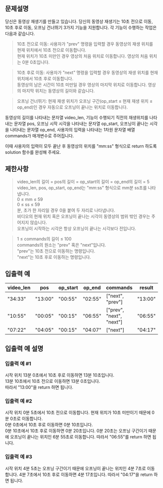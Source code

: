 ## 문제설명
당신은 동영상 재생기를 만들고 있습니다. 당신의 동영상 재생기는 10초 전으로 이동, 10초 후로 이동, 오프닝 건너뛰기 3가지 기능을 지원합니다. 각 기능이 수행하는 작업은 다음과 같습니다.

> 10초 전으로 이동: 사용자가 "prev" 명령을 입력할 경우 동영상의 재생 위치를 현재 위치에서 10초 전으로 이동합니다.  
현재 위치가 10초 미만인 경우 영상의 처음 위치로 이동합니다. 영상의 처음 위치는 0분 0초입니다.

> 10초 후로 이동: 사용자가 "next" 명령을 입력할 경우 동영상의 재생 위치를 현재 위치에서 10초 후로 이동합니다.  
동영상의 남은 시간이 10초 미만일 경우 영상의 마지막 위치로 이동합니다. 영상의 마지막 위치는 동영상의 길이와 같습니다.

> 오프닝 건너뛰기: 현재 재생 위치가 오프닝 구간(op_start ≤ 현재 재생 위치 ≤ op_end)인 경우 자동으로 오프닝이 끝나는 위치로 이동합니다.

동영상의 길이를 나타내는 문자열 video_len, 기능이 수행되기 직전의 재생위치를 나타내는 문자열 pos, 오프닝 시작 시각을 나타내는 문자열 op_start, 오프닝이 끝나는 시각을 나타내는 문자열 op_end, 사용자의 입력을 나타내는 1차원 문자열 배열 commands가 매개변수로 주어집니다.  

이때 사용자의 입력이 모두 끝난 후 동영상의 위치를 "mm:ss" 형식으로 return 하도록 solution 함수를 완성해 주세요.

## 제한사항
> video_len의 길이 = pos의 길이 = op_start의 길이 = op_end의 길이 = 5  
video_len, pos, op_start, op_end는 "mm:ss" 형식으로 mm분 ss초를 나타냅니다.  
0 ≤ mm ≤ 59  
0 ≤ ss ≤ 59  
분, 초가 한 자리일 경우 0을 붙여 두 자리로 나타냅니다.  
비디오의 현재 위치 혹은 오프닝이 끝나는 시각이 동영상의 범위 밖인 경우는 주어지지 않습니다.  
오프닝이 시작하는 시각은 항상 오프닝이 끝나는 시각보다 전입니다.  

> 1 ≤ commands의 길이 ≤ 100  
commands의 원소는 "prev" 혹은 "next"입니다.  
"prev"는 10초 전으로 이동하는 명령입니다.  
"next"는 10초 후로 이동하는 명령입니다.  

## 입출력 예
|video_len|pos|op_start|op_end|commands|result|
|--|--|--|--|--|--|
|"34:33"|"13:00"|"00:55"|"02:55"|["next", "prev"]|"13:00"|
|"10:55"|"00:05"|"00:15"|"06:55"|["prev", "next", "next"]|"06:55"|
|"07:22"|"04:05"|"00:15"|"04:07"|["next"]|"04:17"|

## 입출력 예 설명
### 입출력 예 #1
시작 위치 13분 0초에서 10초 후로 이동하면 13분 10초입니다.  
13분 10초에서 10초 전으로 이동하면 13분 0초입니다.  
따라서 "13:00"을 return 하면 됩니다.  
### 입출력 예 #2
시작 위치 0분 5초에서 10초 전으로 이동합니다. 현재 위치가 10초 미만이기 때문에 0분 0초로 이동합니다.  
0분 0초에서 10초 후로 이동하면 0분 10초입니다.  
0분 10초에서 10초 후로 이동하면 0분 20초입니다. 0분 20초는 오프닝 구간이기 때문에 오프닝이 끝나는 위치인 6분 55초로 이동합니다. 따라서 "06:55"를 return 하면 됩니다.  
### 입출력 예 #3
시작 위치 4분 5초는 오프닝 구간이기 때문에 오프닝이 끝나는 위치인 4분 7초로 이동합니다. 4분 7초에서 10초 후로 이동하면 4분 17초입니다. 따라서 "04:17"을 return 하면 됩니다.